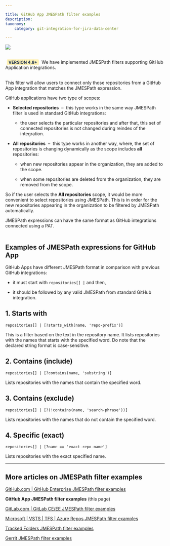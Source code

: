 ```yaml
---

title: GitHub App JMESPath filter examples
description:
taxonomy:
    category: git-integration-for-jira-data-center

---
```


![](/wp-content/uploads/github-mobile-dark.png)

<br>

<div class="bbb-callout bbb--tip">
    <div class="irow">
    <div class="ilogobox">
        <span class="logoimg"></span>
    </div>
    <div class="imsgbox">
        <b style='background-color:#FFF1B6; padding:1px 5px; color:#172A4C; border-radius:3px; margin: 0 5px; font-size: small;'>VERSION 4.8+</b> We have implemented JMESPath filters supporting GitHub Application integrations.
    </div>
    </div>
</div>
<br>

This filter will allow users to connect only those repositories from a GitHub App integration that matches the JMESPath expression.

GitHub applications have two type of scopes:

*   **Selected repositories** &nbsp;&ndash;&nbsp; this type works in the same way JMESPath filter is used in standard GitHub integrations:

    *   the user selects the particular repositories and after that, this set of connected repositories is not changed during reindex of the integration.

*   **All repositories** &nbsp;&ndash;&nbsp; this type works in another way, where, the set of repositories is changing dynamically as the scope includes **all** repositories:

    *   when new repositories appear in the organization, they are added to the scope. 

    *   when some repositories are deleted from the organization, they are removed from the scope.

So if the user selects the **All repositories** scope, it would be more convenient to select repositories using JMESPath. This is in order for the new repositories appearing in the organization to be filtered by JMESPath automatically.

<div class="bbb-callout bbb--note">
    <div class="irow">
    <div class="ilogobox">
        <span class="logoimg"></span>
    </div>
    <div class="imsgbox">
        JMESPath expressions can have the same format as GitHub integrations connected using a PAT.
    </div>
    </div>
</div>
<br>

## Examples of JMESPath expressions for GitHub App

GitHub Apps have different JMESPath format in comparison with previous GitHub integrations:

*   it must start with `repositories[] |` and then,

*   it should be followed by any valid JMESPath from standard GitHub integration.

## 1\. Starts with

`repositories[] | [?starts_with(name, 'repo-prefix')]`

This is a filter based on the text in the repository name. It lists repositories with the names that starts with the specified word. Do note that the declared string format is case-sensitive.

## 2\. Contains (include)

`repositories[] | [?contains(name, 'substring')]`

Lists repositories with the names that contain the specified word.

## 3\. Contains (exclude)

`repositories[] | [?(!contains(name, 'search-phrase'))]`

Lists repositories with the names that do not contain the specified word.

## 4\. Specific (exact)

`repositories[] | [?name == 'exact-repo-name']`

Lists repositories with the exact specified name.

<hr>

## More articles on JMESPath filter examples

[GitHub.com \| GitHub Enterprise JMESPath filter examples](/git-integration-for-jira-data-center/GitHub-GitHub-Enterprise-JMESPath-filter-examples-gij-self-managed)

**GitHub App JMESPath filter examples** (this page)

[GitLab.com \| GitLab CE/EE JMESPath filter examples](/git-integration-for-jira-data-center/GitLab-GitLab-CE-EE-JMESPath-filter-examples-gij-self-managed)

[Microsoft \| VSTS \| TFS \| Azure Repos JMESPath filter examples](/git-integration-for-jira-data-center/Microsoft-VSTS-TFS-Azure-Repos-JMESPath-filter-examples-gij-self-managed)

[Tracked Folders JMESPath filter examples](/git-integration-for-jira-data-center/Tracked-Folders-JMESPath-filter-examples-gij-self-managed)

[Gerrit JMESPath filter examples](/git-integration-for-jira-data-center/Gerrit-JMESPath-filter-examples-gij-self-managed)

